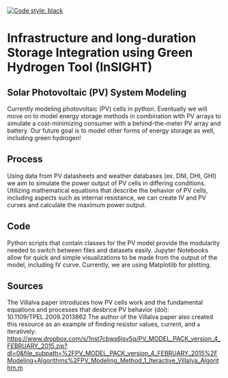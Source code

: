 [![Code style: black](https://img.shields.io/badge/code%20style-black-000000.svg)](https://github.com/psf/black)

# Infrastructure and long-duration Storage Integration using Green Hydrogen Tool (InSIGHT)

## Solar Photovoltaic (PV) System Modeling
Currently modeling photovoltaic (PV) cells in python. Eventually we will move on to model energy storage methods in combination with PV arrays to simulate a cost-minimizing consumer with a behind-the-meter PV array and battery. Our future goal is to model other forms of energy storage as well, including green hydrogen!

## Process
Using data from PV datasheets and weather databases (ex. DNI, DHI, GHI) we aim to simulate the power output of PV cells in differing conditions. Utilizing mathematical equations that describe the behavior of PV cells, including aspects such as internal resistance, we can create IV and PV curves and calculate the maximum power output.

## Code
Python scripts that contain classes for the PV model provide the modularity needed to switch between files and datasets easily. Jupyter Notebooks allow for quick and simple visualizations to be made from the output of the model, including IV curve. Currently, we are using Matplotlib for plotting.


## Sources
The Villalva paper introduces how PV cells work and the fundamental equations and processes that desbrice PV behavior (doi): 10.1109/TPEL.2009.2013862
The author of the Villalva paper also created this resource as an example of finding resistor values, current, and `a` iteratively: https://www.dropbox.com/s/1nst7cbws6jsv5q/PV_MODEL_PACK_version_4_FEBRUARY_2015.zip?dl=0&file_subpath=%2FPV_MODEL_PACK_version_4_FEBRUARY_2015%2FModeling+Algorithms%2FPV_Modeling_Method_1_Iteractive_Villalva_Algorithm.m
